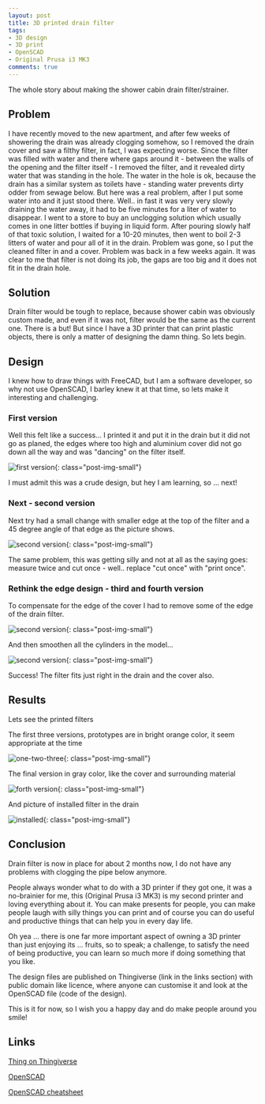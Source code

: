```yaml
---
layout: post
title: 3D printed drain filter
tags:
- 3D design
- 3D print
- OpenSCAD
- Original Prusa i3 MK3
comments: true
---
```



The whole story about making the shower cabin drain filter/strainer.


## Problem

I have recently moved to the new apartment, and after few weeks of showering the drain was already clogging somehow, so I removed the drain cover and saw a filthy filter, in fact, I was expecting worse. Since the filter was filled with water and there where gaps around it - between the walls of the opening and the filter itself - I removed the filter, and it revealed dirty water that was standing in the hole. The water in the hole is ok, because the drain has a similar system as toilets have - standing water prevents dirty odder from sewage below. But here was a real problem, after I put some water into and it just stood there. Well.. in fast it was very very slowly draining the water away, it had to be five minutes for a liter of water to disappear. I went to a store to buy an unclogging solution which usually comes in one litter bottles if buying in liquid form. After pouring slowly half of that toxic solution, I waited for a 10-20 minutes, then went to boil 2-3 litters of water and pour all of it in the drain. Problem was gone, so I put the cleaned filter in and a cover. Problem was back in a few weeks again. It was clear to me that filter is not doing its job, the gaps are too big and it does not fit in the drain hole.


## Solution

Drain filter would be tough to replace, because shower cabin was obviously custom made, and even if it was not, filter would be the same as the current one. There is a but! But since I have a 3D printer that can print plastic objects, there is only a matter of designing the damn thing. So lets begin.


## Design

I knew how to draw things with FreeCAD, but I am a software developer, so why not use OpenSCAD, I barley knew it at that time, so lets make it interesting and challenging.


### First version

Well this felt like a success... I printed it and put it in the drain but it did not go as planed, the edges where too high and aluminium cover did not go down all the way and was "dancing" on the filter itself.

![first version](/img/post/filter/filter.png){: class="post-img-small"}

I must admit this was a crude design, but hey I am learning, so ... next!


### Next - second version

Next try had a small change with smaller edge at the top of the filter and a 45 degree angle of that edge as the picture shows.

![second version](/img/post/filter/filter2.png){: class="post-img-small"}

The same problem, this was getting silly and not at all as the saying goes: measure twice and cut once - well.. replace "cut once" with "print once".


### Rethink the edge design - third and fourth version

To compensate for the edge of the cover I had to remove some of the edge of the drain filter.

![second version](/img/post/filter/filter3.png){: class="post-img-small"}

And then smoothen all the cylinders in the model...

![second version](/img/post/filter/filter4.png){: class="post-img-small"}

Success! The filter fits just right in the drain and the cover also.


## Results

Lets see the printed filters

The first three versions, prototypes are in bright orange color, it seem appropriate at the time

![one-two-three](/img/post/filter/versions-one-two-three.jpg){: class="post-img-small"}

The final version in gray color, like the cover and surrounding material

![forth version](/img/post/filter/version-four.jpg){: class="post-img-small"}

And picture of installed filter in the drain

![installed](/img/post/filter/installed.jpg){: class="post-img-small"}


## Conclusion

Drain filter is now in place for about 2 months now, I do not have any problems with clogging the pipe below anymore.

People always wonder what to do with a 3D printer if they got one, it was a no-brainier for me, this (Original Prusa i3 MK3) is my second printer and loving everything about it. You can make presents for people, you can make people laugh with silly things you can print and of course you can do useful and productive things that can help you in every day life.

Oh yea ... there is one far more important aspect of owning a 3D printer than just enjoying its ... fruits, so to speak; a challenge, to satisfy the need of being productive, you can learn so much more if doing something that you like.

The design files are published on Thingiverse (link in the links section) with public domain like licence, where anyone can customise it and look at the OpenSCAD file (code of the design).

This is it for now, so I wish you a happy day and do make people around you smile!


## Links

[Thing on Thingiverse](https://www.thingiverse.com/thing:3005684)

[OpenSCAD](http://www.openscad.org/)

[OpenSCAD cheatsheet](http://www.openscad.org/cheatsheet/index.html)
